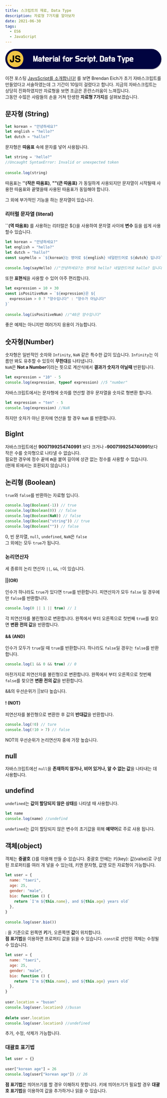 ```yaml
---
title: 스크립트의 재료, Data Type
description: 자료형 7가지를 알아보자
date: 2021-06-30
tags:
  - ES6
  - JavaScript
---
```


![thumbnail](./thumb.png)

이전 포스팅 [JavsScript를 소개합니다!](https://www.codetetris.com/posts/js-introduction/) 를 보면 Brendan Eich가 초기 자바스크립트를 만들었다고 서술하였는데 그 기간이 10일이 걸렸다고 합니다. 지금의 자바스크립트는 상당히 진화하였지만 자료형을 보면 조금은 혼란스러움이 느껴집니다.  
그동안 수많은 사람들의 손을 거쳐 탄생한 **자료형 7가지**를 살펴보겠습니다.

## 문자형 (String)

```js
let korean = "안녕하세요?"
let english = "hello?"
let dutch = "hallo?"
```

문자형은 **따옴표** 속에 문자를 넣어 사용됩니다.

```js
let string = 'hello?"
//Uncaught SyntaxError: Invalid or unexpected token

console.log(string)
```

따옴표는 **''(작은 따옴표)**, **""(큰 따옴표)** 가 동일하게 사용되지만 문자열이 시작될때 사용한 따옴표와 끝맺을때 사용된 따옴표가 동일해야 합니다.

그 외에 부가적인 기능을 하는 문자열이 있습니다.

### 리터럴 문자열 (literal)

**``(역 따옴표)** 를 사용하는 리터럴은 ${}을 사용하여 문자열 사이에 **변수** 등을 쉽게 사용할수 있습니다.

```js
let korean = "안녕하세요?"
let english = "hello?"
let dutch = "hallo?"
const sayHello = `${korean}는 영어로 ${english} 네덜란드어로 ${dutch} 입니다`

console.log(sayHello) //"안녕하세요?는 영어로 hello? 네덜란드어로 hallo? 입니다"
```

또한 **표현식**을 사용할 수 있어 아주 편리합니다.

```js
let expression = 10 + 30
const isPositiveNum = `${expression}은 ${
  expression > 0 ? "양수입니다" : "양수가 아닙니다"
}`

console.log(isPositiveNum) //"40은 양수입니다"
```

좋은 예제는 아니지만 여러가지 응용이 가능합니다.

## 숫자형(Number)

숫자형은 일반적인 숫자와 `Infinity`, `NaN` 같은 특수한 값이 있습니다.
`Infinity`는 이름만 봐도 유추할 수 있듯이 **무한대**를 나타냅니다.  
`NaN`은 **Not a Number**이라는 뜻으로 계산식에서 **결과가 숫자가 아닐때** 반환됩니다.

```js
let expression = "10" - 5
console.log(expression, typeof expression) //5 "number"
```

자바스크립트에서는 문자형에 숫자를 연산할 경우 문자열을 숫자로 형변환 합니다.

```js
let expression = "ten" - 5
console.log(expression) //NaN
```

하지만 숫자가 아닌 문자에 연산을 할 경우 `NaN` 를 반환합니다.

## BigInt

자바스크립트에선 **9007199254740991** 보다 크거나 **-9007199254740991**보다 작은 수를 숫자형으로 나타낼 수 없습니다.  
필요한 경우에 정수 끝에 **n**을 붙여 길이에 상관 없는 정수를 사용할 수 있습니다.  
(현재 IE에서는 호환되지 않습니다.)

## 논리형 (Boolean)

`true`와 `false`를 반환하는 자료형 입니다.

```js
console.log(Boolean(-1)) // true
console.log(Boolean(0)) // false
console.log(Boolean(NaN)) // false
console.log(Boolean("string")) // true
console.log(Boolean("")) // false
```

0, 빈 문자열, `null`, `undefined`, `NaN`은 `false`  
그 외에는 모두 `true`가 됩니다.

### 논리연산자

세 종류의 논리 연산자 `||`, `&&`, `!`이 있습니다.

#### ||(OR)

인수가 하나라도 `true`가 있다면 `true`를 반환합니다. 피연산자가 모두 `false` 일 경우에만 `false`를 반환합니다.

```js
console.log(0 || 1 || true) // 1
```

각 피연산자를 불린형으로 변환합니다. 완쪽에서 부터 오른쪽으로 첫번째 `true`를 찾으면 **변환 전의 값**을 반환합니다.

#### && (AND)

인수가 모두가 `true`일 때 `true`를 반환합니다. 하나라도 `false`일 경우는 `false`를 반환합니다.

```js
console.log(1 && 0 && true) // 0
```

마찬가지로 피연산자를 불린형으로 변환합니다. 완쪽에서 부터 오른쪽으로 첫번째 `false`를 찾으면 **변환 전의 값**을 반환합니다.

&&의 우선순위가 ||보다 높습니다.

#### ! (NOT)

피연산자를 불린형으로 변환한 후 값의 **반대값**을 반환합니다.

```js
console.log(!0) // ture
console.log(!10 > 7) // false
```

NOT의 우선순위가 논리연산자 중에 가장 높습니다.

## null

자바스크립트에선 `null`을 **존재하지 않거나, 비어 있거나, 알 수 없는 값**을 나타내는 데 사용합니다.

## undefind

`undefined`는 **값이 할당되지 않은 상태**를 나타낼 때 사용합니다.

```js
let name
console.log(name) //undefind
```

`undefined`는 값이 할당되지 않은 변수의 초기값을 위해 **예약어**로 주로 샤용 됩니다.

## 객체(object)

객체는 **중괄호** {}를 이용해 만들 수 있습니다. 중괄호 안에는 키(key): 값(valse)로 구성된 프로퍼티를 여러 개 넣을 수 있는데, 키엔 문자형, 값엔 모든 자료형이 가능합니다.

```js
let user = {
  name: "taeri",
  age: 25,
  gender: "male",
  bio: function () {
    return `I'm ${this.name}, and ${this.age} years old`
  },
}

console.log(user.bio())
```

: 을 기준으로 왼쪽엔 **키**가, 오른쪽엔 **값**이 위치합니다.  
**점 표기법**을 이용하면 프로퍼티 값을 읽을 수 있습니다.
`const`로 선언된 객체는 수정될 수 있습니다.

```js
let user = {
  name: "taeri",
  age: 25,
  gender: "male",
  bio: function () {
    return `I'm ${this.name}, and ${this.age} years old`
  },
}

user.location = "busan"
console.log(user.location) //busan

delete user.location
console.log(user.location) //undefined
```

추가, 수정, 삭제가 가능합니다.

### 대괄호 표기법

```js
let user = {}

user["korean age"] = 26
console.log(user["korean age"]) // 26
```

**점 표기법**은 띄어쓰기를 할 경우 이해하지 못합니다. 키에 띄어쓰기가 필요할 경우 **대괄호 표기법**을 이용하여 값을 추가하거나 읽을 수 있습니다.
